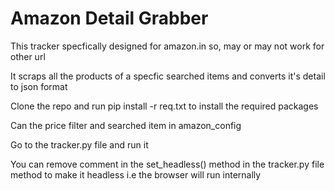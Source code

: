 # Amazon Detail Grabber

This tracker specfically designed for amazon.in so, may or may not work for other url

It scraps all the products of a specfic searched items and converts it's detail to json format

Clone the repo and run pip install -r req.txt to install the required packages

Can the price filter and searched item in amazon_config

Go to the tracker.py file and run it

You can remove comment in the set_headless() method in the tracker.py file method to make it headless i.e the browser will run internally


